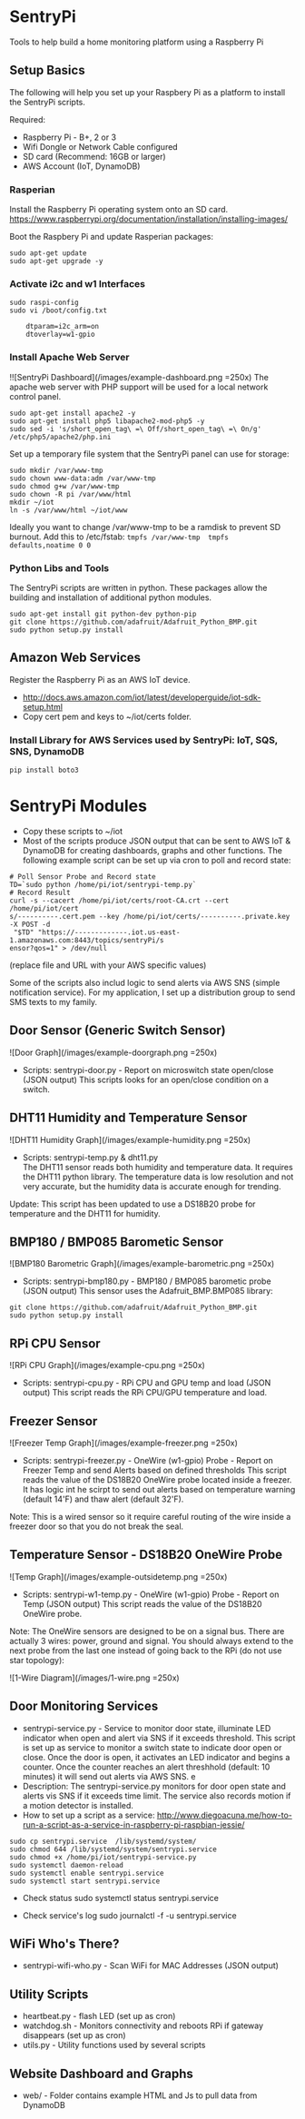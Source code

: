 # SentryPi
Tools to help build a home monitoring platform using a Raspberry Pi

## Setup Basics

The following will help you set up your Raspbery Pi as a platform to install the SentryPi scripts.

Required: 
* Raspberry Pi - B+, 2 or 3
* Wifi Dongle or Network Cable configured 
* SD card (Recommend: 16GB or larger)
* AWS Account (IoT, DynamoDB)

### Rasperian 
Install the Raspberry Pi operating system onto an SD card.  
https://www.raspberrypi.org/documentation/installation/installing-images/

Boot the Raspbery Pi and update Rasperian packages:
```
sudo apt-get update
sudo apt-get upgrade -y
````

### Activate i2c and w1 Interfaces
```
sudo raspi-config
sudo vi /boot/config.txt

	dtparam=i2c_arm=on
	dtoverlay=w1-gpio
```
### Install Apache Web Server
!![SentryPi Dashboard](/images/example-dashboard.png =250x)
The apache web server with PHP support will be used for a local network control panel.

```
sudo apt-get install apache2 -y
sudo apt-get install php5 libapache2-mod-php5 -y
sudo sed -i 's/short_open_tag\ =\ Off/short_open_tag\ =\ On/g' /etc/php5/apache2/php.ini
```
Set up a temporary file system that the SentryPi panel can use for storage:
```
sudo mkdir /var/www-tmp
sudo chown www-data:adm /var/www-tmp
sudo chmod g+w /var/www-tmp
sudo chown -R pi /var/www/html
mkdir ~/iot
ln -s /var/www/html ~/iot/www
```
Ideally you want to change /var/www-tmp to be a ramdisk to prevent SD burnout. Add this to /etc/fstab:
`tmpfs /var/www-tmp  tmpfs defaults,noatime 0 0`

### Python Libs and Tools
The SentryPi scripts are written in python.  These packages allow the building and installation of additional python modules.
```
sudo apt-get install git python-dev python-pip
git clone https://github.com/adafruit/Adafruit_Python_BMP.git
sudo python setup.py install
```

## Amazon Web Services 
Register the Raspberry Pi as an AWS IoT device.
* http://docs.aws.amazon.com/iot/latest/developerguide/iot-sdk-setup.html
* Copy cert pem and keys to ~/iot/certs folder.

### Install Library for AWS Services used by SentryPi: IoT, SQS, SNS, DynamoDB
```
pip install boto3
```

#  SentryPi Modules
* Copy these scripts to ~/iot
* Most of the scripts produce JSON output that can be sent to AWS IoT & DynamoDB for creating dashboards, graphs and other functions.  The following example script can be set up via cron to poll and record state:
```
# Poll Sensor Probe and Record state
TD=`sudo python /home/pi/iot/sentrypi-temp.py`
# Record Result 
curl -s --cacert /home/pi/iot/certs/root-CA.crt --cert /home/pi/iot/cert
s/----------.cert.pem --key /home/pi/iot/certs/----------.private.key -X POST -d
 "$TD" "https://-------------.iot.us-east-1.amazonaws.com:8443/topics/sentryPi/s
ensor?qos=1" > /dev/null
```
(replace file and URL with your AWS specific values)

Some of the scripts also includ logic to send alerts via AWS SNS (simple notification service).  For my application, I set up a distribution group to send SMS texts to my family.

## Door Sensor (Generic Switch Sensor)
![Door Graph](/images/example-doorgraph.png =250x)
* Scripts: sentrypi-door.py - Report on microswitch state open/close (JSON output)
This scripts looks for an open/close condition on a switch. 

## DHT11 Humidity and Temperature Sensor 
![DHT11 Humidity Graph](/images/example-humidity.png =250x)
* Scripts: sentrypi-temp.py & dht11.py  
The DHT11 sensor reads both humidity and temperature data.  It requires the DHT11 python library.  The temperature data is low resolution and not very accurate, but the humidity data is accurate enough for trending. 

Update: This script has been updated to use a DS18B20 probe for temperature and the DHT11 for humidity.

## BMP180 / BMP085 Barometic Sensor 
![BMP180 Barometric Graph](/images/example-barometric.png =250x)
* Scripts: sentrypi-bmp180.py - BMP180 / BMP085 barometic probe (JSON output)
This sensor uses the Adafruit_BMP.BMP085 library:
```
git clone https://github.com/adafruit/Adafruit_Python_BMP.git
sudo python setup.py install
```

## RPi CPU Sensor
![RPi CPU Graph](/images/example-cpu.png =250x)
* Scripts: sentrypi-cpu.py - RPi CPU and GPU temp and load (JSON output)
This script reads the RPi CPU/GPU temperature and load.  

## Freezer Sensor
![Freezer Temp Graph](/images/example-freezer.png =250x)
* Scripts: sentrypi-freezer.py - OneWire (w1-gpio) Probe - Report on Freezer Temp and send Alerts based on defined thresholds
This script reads the value of the DS18B20 OneWire probe located inside a freezer. It has logic int he scirpt to send out alerts based on temperature warning (default 14'F) and thaw alert (default 32'F).  

Note: This is a wired sensor so it require careful routing of the wire inside a freezer door so that you do not break the seal.

## Temperature Sensor - DS18B20 OneWire Probe
![Temp Graph](/images/example-outsidetemp.png =250x)
* Scripts: sentrypi-w1-temp.py - OneWire (w1-gpio) Probe - Report on Temp (JSON output) 
This script reads the value of the DS18B20 OneWire probe. 

Note: The OneWire sensors are designed to be on a signal bus.  There are actually 3 wires: power, ground and signal.  You should always extend to the next probe from the last one instead of going back to the RPi (do not use star topology):

![1-Wire Diagram](/images/1-wire.png =250x)

## Door Monitoring Services
* sentrypi-service.py - Service to monitor door state, illuminate LED indicator when open and alert via SNS if it exceeds threshold.
This script is set up as service to monitor a switch state to indicate door open or close. Once the door is open, it activates an LED indicator and begins a counter.  Once the counter reaches an alert threshhold (default: 10 minutes) it will send out alerts via AWS SNS.
e
* Description: The sentrypi-service.py monitors for door open state and alerts vis SNS if it exceeds time limit.  The service also records motion if a motion detector is installed.
* How to set up a script as a service: http://www.diegoacuna.me/how-to-run-a-script-as-a-service-in-raspberry-pi-raspbian-jessie/

```
sudo cp sentrypi.service  /lib/systemd/system/
sudo chmod 644 /lib/systemd/system/sentrypi.service
sudo chmod +x /home/pi/iot/sentrypi-service.py
sudo systemctl daemon-reload
sudo systemctl enable sentrypi.service
sudo systemctl start sentrypi.service
```

* Check status
sudo systemctl status sentrypi.service
 
* Check service's log
sudo journalctl -f -u sentrypi.service

## WiFi Who's There?
* sentrypi-wifi-who.py - Scan WiFi for MAC Addresses (JSON output)

## Utility Scripts
* heartbeat.py - flash LED (set up as cron)
* watchdog.sh - Monitors connectivity and reboots RPi if gateway disappears (set up as cron)
* utils.py - Utility functions used by several scripts

## Website Dashboard and Graphs
* web/ - Folder contains example HTML and Js to pull data from DynamoDB

